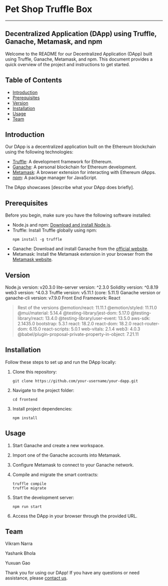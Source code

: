 # Pet Shop Truffle Box 
---

## Decentralized Application (DApp) using Truffle, Ganache, Metamask, and npm

Welcome to the README for our Decentralized Application (DApp) built using Truffle, Ganache, Metamask, and npm. This document provides a quick overview of the project and instructions to get started.

## Table of Contents

- [Introduction](#introduction)
- [Prerequisites](#prerequisites)
- [Version](#version)
- [Installation](#installation)
- [Usage](#usage)
- [Team](#team)

## Introduction

Our DApp is a decentralized application built on the Ethereum blockchain using the following technologies:

- [Truffle](https://www.trufflesuite.com/truffle): A development framework for Ethereum.
- [Ganache](https://www.trufflesuite.com/ganache): A personal blockchain for Ethereum development.
- [Metamask](https://metamask.io/): A browser extension for interacting with Ethereum dApps.
- [npm](https://www.npmjs.com/): A package manager for JavaScript.

The DApp showcases [describe what your DApp does briefly].

## Prerequisites

Before you begin, make sure you have the following software installed:

- Node.js and npm: [Download and install Node.js](https://nodejs.org/).
- Truffle: Install Truffle globally using npm:
  ```
  npm install -g truffle
  ```
- Ganache: Download and install Ganache from the [official website](https://www.trufflesuite.com/ganache).
- Metamask: Install the Metamask extension in your browser from the [Metamask website](https://metamask.io/).

## Version

Node.js version: v20.3.0
lite-server version: ^2.3.0
Solidity version: ^0.8.19
web3 version: ^4.0.3
Truffle version: v5.11.1 (core: 5.11.1)
Ganache version or ganache-cli version: v7.9.0
Front End Framework: React

 > Rest of the versions
    @emotion/react: 11.11.1
    @emotion/styled: 11.11.0
    @mui/material: 5.14.4
    @testing-library/jest-dom: 5.17.0
    @testing-library/react: 13.4.0
    @testing-library/user-event: 13.5.0
    aws-sdk: 2.1435.0
    bootstrap: 5.3.1
    react: 18.2.0
    react-dom: 18.2.0
    react-router-dom: 6.15.0
    react-scripts: 5.0.1
    web-vitals: 2.1.4
    web3: 4.0.3
    @babel/plugin-proposal-private-property-in-object: 7.21.11

## Installation

Follow these steps to set up and run the DApp locally:

1. Clone this repository:
   ```
   git clone https://github.com/your-username/your-dapp.git
   ```

2. Navigate to the project folder:
   ```
   cd frontend
   ```

3. Install project dependencies:
   ```
   npm install
   ```

## Usage

1. Start Ganache and create a new workspace.

2. Import one of the Ganache accounts into Metamask.

3. Configure Metamask to connect to your Ganache network.

4. Compile and migrate the smart contracts:
   ```
   truffle compile
   truffle migrate
   ```

5. Start the development server:
   ```
   npm run start
   ```

6. Access the DApp in your browser through the provided URL.

## Team

Vikram Narra 

Yashank Bhola

Yuxuan Gao


Thank you for using our DApp! If you have any questions or need assistance, please [contact us](mailto:yashank.bhola@mail.utoronto.ca).